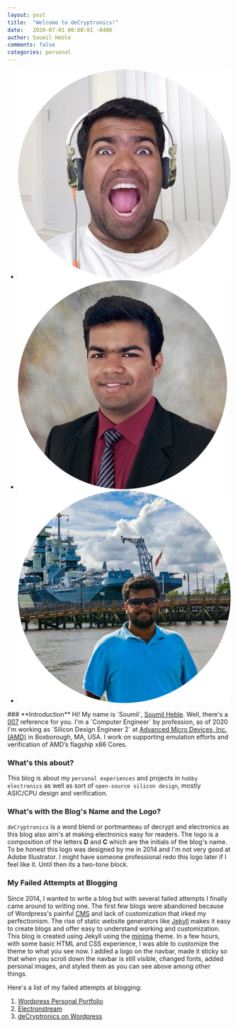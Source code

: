 ```yaml
---
layout: post
title:  "Welcome to deCryptronics!"
date:   2020-07-01 00:00:01 -0400
author: Soumil Heble
comments: false
categories: personal
---
```

<div class="three-img-bar">
	<ul>
		<li><img src="/media/img/avatar/avatar_fun.png" alt="Funny Face"></li>
		<li><img src="/media/img/avatar/avatar_professional.png" alt="Serious Face"></li>
		<li><img src="/media/img/avatar/avatar_scene.png" alt="Casual Face"></li>
	</ul>
</div>
### **Introduction**
Hi! My name is `Soumil`, <a href="https://soumilheble.github.io/" target="_blank">Soumil Heble</a>. Well, there's a <a href="https://www.007.com/" target="_blank">007</a> reference for you. I'm a `Computer Engineer` by profession, as of 2020 I'm working as `Silicon Design Engineer 2` at <a href="https://www.amd.com/en" target="_blank">Advanced Micro Devices, Inc. (AMD)</a> in Boxborough, MA, USA. I work on supporting emulation efforts and verification of AMD’s flagship x86 Cores.

### **What's this about?**
This blog is about my `personal experiences` and projects in `hobby electronics` as well as sort of `open-source silicon design`, mostly ASIC/CPU design and verification.

### **What's with the Blog's Name and the Logo?**
`deCryptronics` is a word blend or portmanteau of decrypt and electronics as this blog also aim's at making electronics easy for readers. The logo is a composition of the letters **D** and **C** which are the initials of the blog's name. To be honest this logo was designed by me in 2014 and I'm not very good at Adobe Illustrator. I might have someone professional redo this logo later if I feel like it. Until then its a two-tone block.

### **My Failed Attempts at Blogging**
Since 2014, I wanted to write a blog but with several failed attempts I finally came around to writing one. The first few blogs were abandoned because of Wordpress's painful <a href="https://en.wikipedia.org/wiki/Content_management_system" target="_blank">CMS</a> and lack of customization that irked my perfectionism. The rise of static website generators like <a href="https://jekyllrb.com/" target="_blank">Jekyll</a> makes it easy to create blogs and offer easy to understand working and customization. This blog is created using Jekyll using the <a href="https://jekyll.github.io/minima/" target="_blank">minima</a> theme. In a few hours, with some basic HTML and CSS experience, I was able to customize the theme to what you see now. I added a logo on the navbar, made it sticky so that when you scroll down the navbar is still visible, changed fonts, added personal images, and styled them as you can see above among other things.

Here's a list of my failed attempts at blogging:
1. <a href="https://soumilheble.wordpress.com/" target="_blank">Wordpress Personal Portfolio</a>
1. <a href="https://electronstream.wordpress.com/" target="_blank">Electronstream</a>
1. <a href="https://decryptronics.wordpress.com/" target="_blank">deCryptronics on Wordpress</a>
